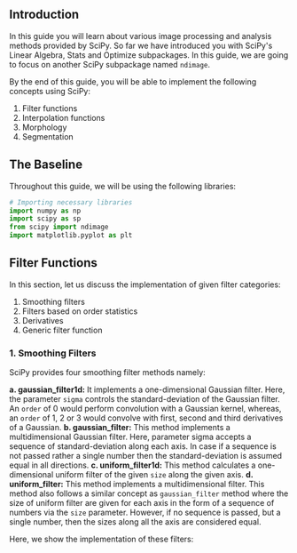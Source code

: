 ## Introduction
In this guide you will learn about various image processing and analysis methods provided by SciPy. So far we have introduced you with SciPy's Linear Algebra, Stats and Optimize subpackages. In this guide, we are going to focus on another SciPy subpackage named `ndimage`.

By the end of this guide, you will be able to implement the following concepts using SciPy:


1. Filter functions 
2. Interpolation functions 
3. Morphology 
4. Segmentation


## The Baseline
Throughout this guide, we will be using the following libraries:


```python
# Importing necessary libraries
import numpy as np
import scipy as sp
from scipy import ndimage
import matplotlib.pyplot as plt
```

## Filter Functions
In this section, let us discuss the implementation of given filter categories:


1. Smoothing filters
2. Filters based on order statistics
3. Derivatives
4. Generic filter function

### 1. Smoothing Filters
SciPy provides four smoothing filter methods namely:


**a. gaussian_filter1d:** It implements a one-dimensional Gaussian filter. Here, the parameter `sigma` controls the standard-deviation of the Gaussian filter. An `order` of 0 would perform convolution with a Gaussian kernel, whereas, an `order` of 1, 2 or 3 would convolve with first, second and third derivatives of a Gaussian.
**b. gaussian_filter:** This method implements a multidimensional Gaussian filter. Here, parameter sigma accepts a sequence of standard-deviation along each axis. In case if a sequence is not passed rather a single number then the standard-deviation is assumed equal in all directions.
**c. uniform_filter1d:** This method calculates a one-dimensional uniform filter of the given `size` along the given axis.
**d. uniform_filter:** This method implements a multidimensional filter. This method also follows a similar concept as `gaussian_filter` method where the size of uniform filter are given for each axis in the form of a sequence of numbers via the `size` parameter. However, if no sequence is passed, but a single number, then the sizes along all the axis are considered equal.

Here, we show the implementation of these filters:


```python

```
